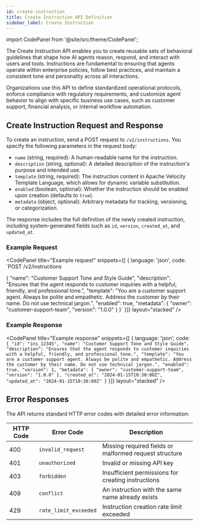 ```yaml
---
id: create-instruction
title: Create Instruction API Definition
sidebar_label: Create Instruction
---
```


import CodePanel from '@site/src/theme/CodePanel';

The Create Instruction API enables you to create reusable sets of behavioral guidelines that shape how AI agents reason, respond, and interact with users and tools. Instructions are fundamental to ensuring that agents operate within enterprise policies, follow best practices, and maintain a consistent tone and personality across all interactions.

Organizations use this API to define standardized operational protocols, enforce compliance with regulatory requirements, and customize agent behavior to align with specific business use cases, such as customer support, financial analysis, or internal workflow automation.

## Create Instruction Request and Response

To create an instruction, send a POST request to `/v2/instructions`. You specify the following parameters in the request body:

- `name` (string, required): A human-readable name for the instruction.
- `description` (string, optional): A detailed description of the instruction's purpose and intended use.
- `template` (string, required): The instruction content in Apache Velocity Template Language, which allows for dynamic variable substitution.
- `enabled` (boolean, optional): Whether the instruction should be enabled upon creation (defaults to `true`).
- `metadata` (object, optional): Arbitrary metadata for tracking, versioning, or categorization.

The response includes the full definition of the newly created instruction, including system-generated fields such as `id`, `version`, `created_at`, and `updated_at`.

### Example Request

<CodePanel
  title="Example request"
  snippets={[
    {
      language: 'json',
      code: `POST /v2/instructions

{
   "name": "Customer Support Tone and Style Guide",
   "description": "Ensures that the agent responds to customer inquiries with a helpful, friendly, and professional tone.",
   "template": "You are a customer support agent. Always be polite and empathetic. Address the customer by their name. Do not use technical jargon.",
   "enabled": true,
   "metadata": {
     "owner": "customer-support-team",
     "version": "1.0.0"
   }
}`
    }]}
  layout="stacked"
/>

### Example Response

<CodePanel
  title="Example response"
  snippets={[
    {
      language: 'json',
      code: `{
   "id": "ins_12345",
   "name": "Customer Support Tone and Style Guide",
   "description": "Ensures that the agent responds to customer inquiries with a helpful, friendly, and professional tone.",
   "template": "You are a customer support agent. Always be polite and empathetic. Address the customer by their name. Do not use technical jargon.",
   "enabled": true,
   "version": 1,
   "metadata": {
     "owner": "customer-support-team",
     "version": "1.0.0"
   },
   "created_at": "2024-01-15T10:30:00Z",
   "updated_at": "2024-01-15T10:30:00Z"
}`
    }]}
  layout="stacked"
/>

## Error Responses

The API returns standard HTTP error codes with detailed error information:

| HTTP Code | Error Code | Description |
|-----------|------------|-------------|
| 400 | `invalid_request` | Missing required fields or malformed request structure |
| 401 | `unauthorized` | Invalid or missing API key |
| 403 | `forbidden` | Insufficient permissions for creating instructions |
| 409 | `conflict` | An instruction with the same name already exists |
| 429 | `rate_limit_exceeded` | Instruction creation rate limit exceeded |
